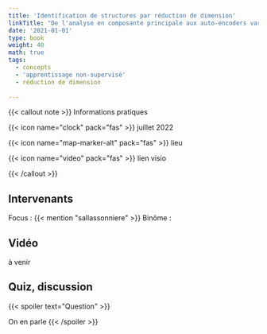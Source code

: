 ```yaml
---
title: 'Identification de structures par réduction de dimension'
linkTitle: "De l'analyse en composante principale aux auto-encoders variationnels"
date: '2021-01-01'
type: book
weight: 40
math: true
tags:
  - concepts
  - 'apprentissage non-supervisé'
  - réduction de dimension
  
---
```


{{< callout note >}}
Informations pratiques

{{< icon name="clock" pack="fas" >}} juillet 2022

{{< icon name="map-marker-alt" pack="fas" >}} lieu

{{< icon name="video" pack="fas" >}} lien visio

{{< /callout >}}

## Intervenants

Focus : {{< mention "sallassonniere" >}}
Binôme : 

## Vidéo

à venir

<!-- {{< youtube rfscVS0vtbw >}} -->

## Quiz, discussion

{{< spoiler text="Question" >}}

On en parle
{{< /spoiler >}}
